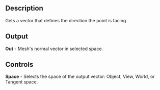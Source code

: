 ## Description
Gets a vector that defines the direction the point is facing.

## Output
**Out** - Mesh's normal vector in selected space.

## Controls
**Space** - Selects the space of the output vector: Object, View, World, or Tangent space.